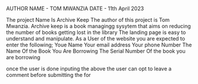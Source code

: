 AUTHOR NAME - TOM MWANZIA 
DATE - 11th April 2023

The project Name Is Archive Keep The author of this project is Tom Mwanzia. Archive keep is a book managingg sysytem that aims on reducing the number of books getting lost in the library The landing page is easy to understand and manipulate. As a User of the website you are expected to enter the following; Youe Name Your email address Your phone Number The Name Of the Book You Are Borrowing The Serial Number Of the book you are borrowing

once the user is done inputing the above the user can opt to leave a comment before submitting the for